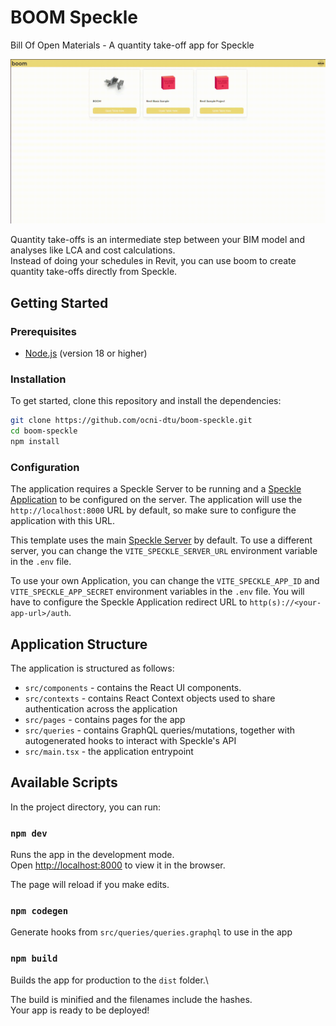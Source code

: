 # BOOM Speckle
Bill Of Open Materials - A quantity take-off app for Speckle

![Boom Speckle](./public/boom-speckle.gif)

Quantity take-offs is an intermediate step between your BIM model and analyses like LCA and cost calculations.\
Instead of doing your schedules in Revit, you can use boom to create quantity take-offs directly from Speckle.

## Getting Started

### Prerequisites

- [Node.js](https://nodejs.org/en/) (version 18 or higher)

### Installation

To get started, clone this repository and install the dependencies:

```bash
git clone https://github.com/ocni-dtu/boom-speckle.git
cd boom-speckle
npm install
```

### Configuration

The application requires a Speckle Server to be running and a [Speckle Application](https://speckle.guide/dev/apps.html)
to be configured on the server. The application will use the `http://localhost:8000` URL by default, so make sure to
configure the application with this URL.

This template uses the main [Speckle Server](https://speckle.xyz) by default. To use a different server, you can change
the `VITE_SPECKLE_SERVER_URL` environment variable in the `.env` file.

To use your own Application, you can change the `VITE_SPECKLE_APP_ID` and `VITE_SPECKLE_APP_SECRET` environment variables in
the `.env` file. You will have to configure the Speckle Application redirect URL to `http(s)://<your-app-url>/auth`.

## Application Structure

The application is structured as follows:

- `src/components` - contains the React UI components.
- `src/contexts` - contains React Context objects used to share authentication across the application
- `src/pages` - contains pages for the app
- `src/queries` - contains GraphQL queries/mutations, together with autogenerated hooks to interact with Speckle's API
- `src/main.tsx` - the application entrypoint

## Available Scripts

In the project directory, you can run:

### `npm dev`

Runs the app in the development mode.\
Open [http://localhost:8000](http://localhost:8000) to view it in the browser.

The page will reload if you make edits.

### `npm codegen`

Generate hooks from `src/queries/queries.graphql` to use in the app

### `npm build`

Builds the app for production to the `dist` folder.\

The build is minified and the filenames include the hashes.\
Your app is ready to be deployed!

